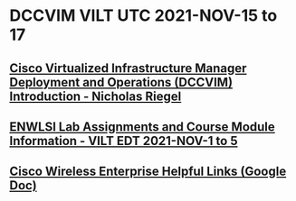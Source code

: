 # DCCVIM VILT UTC 2021-NOV-15 to 17

## [Cisco Virtualized Infrastructure Manager Deployment and Operations (DCCVIM) Introduction - Nicholas Riegel](https://docs.google.com/presentation/d/1qqisfQnh552W9wE3sE9fyH69gXLHC50nVkxItHqsN70/edit?usp=sharing)

## [ENWLSI Lab Assignments and Course Module Information - VILT EDT 2021-NOV-1 to 5](https://docs.google.com/spreadsheets/d/1Idb4vdjD1km5s_wzBsqoGyt2reR9yjecYtvMIF5Kn00/edit?usp=sharing)

## [Cisco Wireless Enterprise Helpful Links (Google Doc)](https://docs.google.com/document/d/1_yerV0j8Ouxg9cxZDQBvG45UYSNNrMJnTNPyTPnnb2o/edit?usp=sharing)
